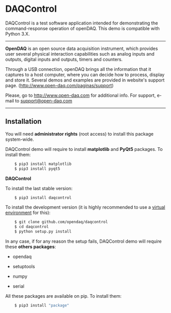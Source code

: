 # DAQControl

DAQControl is a test software application intended for demonstrating the command-response operation of openDAQ.
This demo is compatible with Python 3.X.
* * *
**OpenDAQ** is an open source data acquisition instrument, which provides user
several physical interaction capabilities such as analog inputs and outputs,
digital inputs and outputs, timers and counters.

Through a USB connection, openDAQ brings all the information that it captures
to a host computer, where you can decide how to process, display and store it.
Several demos and examples are provided in website's support page.
(http://www.open-daq.com/paginas/support)

Please, go to http://www.open-daq.com for additional info.
For support, e-mail to support@open-daq.com
* * *
## Installation

You will need **administrator rights** (root access) to install this package
system-wide.

DAQControl demo will require to install **matplotlib** and **PyQt5** packages. To install them:

```sh
    $ pip3 install matplotlib
    $ pip3 install pyqt5
```

**DAQControl**

To install the last stable version:


```sh
    $ pip3 install daqcontrol
```

To install the development version (it is highly recommended to use a
[virtual environment](https://virtualenv.pypa.io/en/stable/) for this):

```sh
    $ git clone github.com/opendaq/daqcontrol
    $ cd daqcontrol
    $ python setup.py install
```

In any case, if for any reason the setup fails, DAQControl demo will require these **others packages**:

- opendaq

- setuptools

- numpy

- serial

All these packages are available on pip. To install them:

```sh
    $ pip3 install "package"
```
